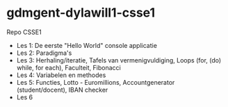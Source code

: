 # gdmgent-dylawill1-csse1
Repo CSSE1

- Les 1: De eerste "Hello World" console applicatie
- Les 2: Paradigma's
- Les 3: Herhaling/iteratie, Tafels van vermenigvuldiging, Loops (for, (do) while, for each), Faculteit, Fibonacci
- Les 4: Variabelen en methodes
- Les 5: Functies, Lotto - Euromillions, Accountgenerator (student/docent), IBAN checker
- Les 6